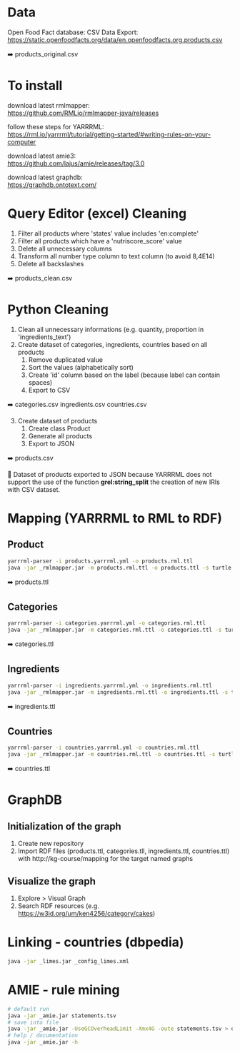 # Data
Open Food Fact database: CSV Data Export:
https://static.openfoodfacts.org/data/en.openfoodfacts.org.products.csv

➡️ products_original.csv

# To install
download latest rmlmapper:<br>
https://github.com/RMLio/rmlmapper-java/releases

follow these steps for YARRRML:<br>
https://rml.io/yarrrml/tutorial/getting-started/#writing-rules-on-your-computer

download latest amie3:<br>
https://github.com/lajus/amie/releases/tag/3.0

download latest graphdb:<br>
https://graphdb.ontotext.com/

# Query Editor (excel) Cleaning
1. Filter all products where 'states' value includes 'en:complete'
2. Filter all products which have a 'nutriscore_score' value
3. Delete all unnecessary columns
4. Transform all number type column to text column (to avoid 8,4E14)
5. Delete all backslashes

➡️ products_clean.csv

# Python Cleaning
1. Clean all unnecessary informations (e.g. quantity, proportion in 'ingredients_text')
2. Create dataset of categories, ingredients, countries based on all products
	1. Remove duplicated value
	2. Sort the values (alphabetically sort)
	3. Create 'id' column based on the label (because label can contain spaces)
	4. Export to CSV

➡️ categories.csv ingredients.csv countries.csv

3. Create dataset of products
	1. Create class Product
	2. Generate all products
	3. Export to JSON

➡️ products.csv

🤔 Dataset of products exported to JSON because YARRRML does not support the use of the function **grel:string_split** the creation of new IRIs with CSV dataset.
	
# Mapping (YARRRML to RML to RDF)
## Product
```bash
yarrrml-parser -i products.yarrrml.yml -o products.rml.ttl
java -jar _rmlmapper.jar -m products.rml.ttl -o products.ttl -s turtle
```
➡️ products.ttl

## Categories
```bash
yarrrml-parser -i categories.yarrrml.yml -o categories.rml.ttl
java -jar _rmlmapper.jar -m categories.rml.ttl -o categories.ttl -s turtle
```
➡️ categories.ttl

## Ingredients
```bash
yarrrml-parser -i ingredients.yarrrml.yml -o ingredients.rml.ttl
java -jar _rmlmapper.jar -m ingredients.rml.ttl -o ingredients.ttl -s turtle
```
➡️ ingredients.ttl

## Countries
```bash
yarrrml-parser -i countries.yarrrml.yml -o countries.rml.ttl
java -jar _rmlmapper.jar -m countries.rml.ttl -o countries.ttl -s turtle
```
➡️ countries.ttl

# GraphDB
## Initialization of the graph
1. Create new repository
2. Import RDF files (products.ttl, categories.tll, ingredients.ttl, countries.ttl) with http://kg-course/mapping for the target named graphs

## Visualize the graph
1. Explore > Visual Graph
2. Search RDF resources (e.g. https://w3id.org/um/ken4256/category/cakes)

# Linking - countries (dbpedia)
```bash
java -jar _limes.jar _config_limes.xml
```

# AMIE - rule mining
```bash
# default run
java -jar _amie.jar statements.tsv
# save into file
java -jar _amie.jar -UseGCOverheadLimit -Xmx4G -oute statements.tsv > output/rules_default.out -maxad 4 -minis 1
# help / documentation
java -jar _amie.jar -h
```